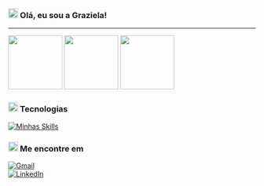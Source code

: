 <h3>
  <img src="https://media.tenor.com/UQxp24htvsoAAAAj/pixel-gem.gif" width="20">
Olá, eu sou a Graziela!
</h3>

---  



<div>
  <img height="110em" src="https://github-readme-stats.vercel.app/api?username=grazibit&theme=tokyonight&show_icons=true&hide_border=true&count_private=true">
   <img height="110em" src="https://github-readme-streak-stats.herokuapp.com/?user=grazibit&theme=tokyonight&hide_border=true">
  <img height="110em" src="https://github-readme-stats.vercel.app/api/top-langs/?username=grazibit&theme=tokyonight&show_icons=true&hide_border=true&layout=compact">
</div>
<h3>
<img src="https://media.tenor.com/UQxp24htvsoAAAAj/pixel-gem.gif" width="20">
Tecnologias 
</h3>

[![Minhas Skills](https://skillicons.dev/icons?i=js,html,css,react,ts,java,mysql,postgres,py,nodejs,spring,firebase)](https://skillicons.dev)  

<h3>
   <img src="https://media.tenor.com/UQxp24htvsoAAAAj/pixel-gem.gif" width="20">
  Me encontre em
</h3>


[![Gmail](https://img.shields.io/badge/Gmail-D14836?style=for-the-badge&logo=gmail&logoColor=white)](mailto:grazielaespindola82@gmail.com)  
[![LinkedIn](https://img.shields.io/badge/LinkedIn-0077B5?style=for-the-badge&logo=linkedin&logoColor=white)](https://www.linkedin.com/in/graziela-espindola-b09865354/)  

